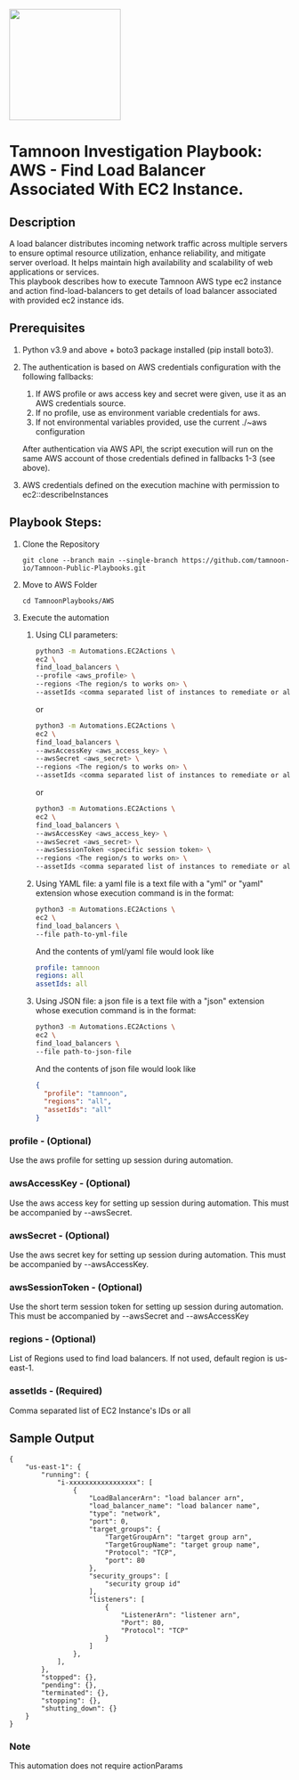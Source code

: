 
[comment]: <> (This is a readonly file, do not edit directly, to change update the ec2_find_load_balancers_readme_data.json)
<img src='../../../../TamnoonPlaybooks/images/icons/Tamnoon.png' width = '200' />

# Tamnoon Investigation Playbook: AWS - Find Load Balancer Associated With EC2 Instance.
## Description

A load balancer distributes incoming network traffic across multiple servers to ensure optimal resource utilization, enhance reliability, and mitigate server overload. It helps maintain high availability and scalability of web applications or services.  
This playbook describes how to execute Tamnoon AWS type ec2 instance and action find-load-balancers to get details of  load balancer associated with provided ec2 instance ids.  
## Prerequisites
1. Python v3.9 and above + boto3 package installed (pip install boto3).  
2. The authentication is based on AWS credentials configuration with the following fallbacks:  
    1. If AWS profile or aws access key and secret were given, use it as an AWS credentials source.  
    2. If no profile, use as environment variable credentials for aws.  
    3. If not environmental variables provided, use the current ./~aws configuration  

    After authentication via AWS API, the script execution will run on the same AWS account of those credentials defined in fallbacks 1-3 (see above).


3. AWS credentials defined on the execution machine with permission to ec2::describeInstances
## Playbook Steps: 


1. Clone the Repository
	``````
	git clone --branch main --single-branch https://github.com/tamnoon-io/Tamnoon-Public-Playbooks.git
	``````

2. Move to AWS Folder
	``````
	cd TamnoonPlaybooks/AWS
	``````

3. Execute the automation

	1. Using CLI parameters:
		``````sh
		python3 -m Automations.EC2Actions \
		ec2 \
		find_load_balancers \
		--profile <aws_profile> \
		--regions <The region/s to works on> \
		--assetIds <comma separated list of instances to remediate or all>
		``````
		or  
		``````sh
		python3 -m Automations.EC2Actions \
		ec2 \
		find_load_balancers \
		--awsAccessKey <aws_access_key> \
		--awsSecret <aws_secret> \
		--regions <The region/s to works on> \
		--assetIds <comma separated list of instances to remediate or all>
		``````
		or  
		``````sh
		python3 -m Automations.EC2Actions \
		ec2 \
		find_load_balancers \
		--awsAccessKey <aws_access_key> \
		--awsSecret <aws_secret> \
		--awsSessionToken <specific session token> \
		--regions <The region/s to works on> \
		--assetIds <comma separated list of instances to remediate or all>
		``````

	2. Using YAML file: a yaml file is a text file with a "yml" or "yaml" extension whose execution command is in the format:
		``````sh
		python3 -m Automations.EC2Actions \
		ec2 \
		find_load_balancers \
		--file path-to-yml-file
		``````
		And the contents of yml/yaml file would look like  
		``````yaml
		profile: tamnoon
		regions: all
		assetIds: all
		``````

	2. Using JSON file: a json file is a text file with a "json" extension whose execution command is in the format:
		``````sh
		python3 -m Automations.EC2Actions \
		ec2 \
		find_load_balancers \
		--file path-to-json-file
		``````
		And the contents of json file would look like  
		``````json
		{
		  "profile": "tamnoon",  
		  "regions": "all",  
		  "assetIds": "all" 
		}
		``````
### profile - (Optional)
Use the aws profile for setting up session during automation.
### awsAccessKey - (Optional)
Use the aws access key for setting up session during automation. This must be accompanied by --awsSecret.
### awsSecret - (Optional)
Use the aws secret key for setting up session during automation. This must be accompanied by --awsAccessKey.
### awsSessionToken - (Optional)
Use the short term session token for setting up session during automation. This must be accompanied by --awsSecret and --awsAccessKey
### regions - (Optional)
List of Regions used to find load balancers. If not used, default region is us-east-1.
### assetIds - (Required)
Comma separated list of EC2 Instance's IDs or all
## Sample Output

``````
{  
    "us-east-1": {  
        "running": {  
            "i-xxxxxxxxxxxxxxxxx": [  
                {  
                    "LoadBalancerArn": "load balancer arn",  
                    "load_balancer_name": "load balancer name",  
                    "type": "network",  
                    "port": 0,  
                    "target_groups": {  
                        "TargetGroupArn": "target group arn",  
                        "TargetGroupName": "target group name",  
                        "Protocol": "TCP",  
                        "port": 80  
                    },  
                    "security_groups": [  
                        "security group id"  
                    ],  
                    "listeners": [  
                        {  
                            "ListenerArn": "listener arn",  
                            "Port": 80,  
                            "Protocol": "TCP"  
                        }  
                    ]  
                },  
            ],  
        },  
        "stopped": {},  
        "pending": {},  
        "terminated": {},  
        "stopping": {},  
        "shutting_down": {}  
    }  
}
``````
### Note
This automation does not require actionParams
